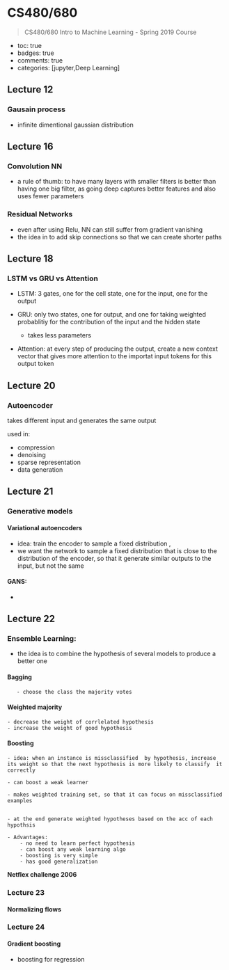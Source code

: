 # 

# CS480/680
> CS480/680 Intro to Machine Learning - Spring 2019 Course 

- toc: true 
- badges: true
- comments: true
- categories: [jupyter,Deep Learning]

## Lecture 12 
 
### Gausain process 
 - infinite dimentional gaussian distribution

## Lecture 16

### Convolution NN

- a rule of thumb: to have many layers with smaller filters is better than having one big filter, as going deep captures better features and also uses fewer parameters 

### Residual Networks

- even after using Relu, NN can still suffer from gradient vanishing 
- the idea in to add skip connections so that we can create shorter paths 


## Lecture 18

### LSTM vs GRU vs Attention 
- LSTM: 3 gates, one for the cell state, one for the input, one for the output
- GRU: only two states, one for output, and one for taking weighted probablitiy for the contribution of the input and the hidden state
    - takes less parameters
        
- Attention: at every step of producing the output, create a new context vector that gives more attention to the importat input tokens for this output token
    

## Lecture 20 

### Autoencoder 

takes different input and generates the same output 

used in:
 - compression 
 - denoising 
 - sparse representation
 - data generation 
 


## Lecture 21


### Generative models 
 
#### Variational autoencoders 

- idea: train the encoder to sample a fixed distribution , 
- we want the network to sample a fixed distribution that is close to the distribution of the encoder, so that it generate similar outputs to the input, but not the same 

#### GANS:

- 

 


## Lecture 22 

### Ensemble Learning:


   - the idea is to combine the hypothesis of several models to produce a better one 
#### Bagging 
       - choose the class the majority votes 
#### Weighted majority
    - decrease the weight of corrlelated hypothesis 
    - increase the weight of good hypothesis 
#### Boosting


    - idea: when an instance is missclassified  by hypothesis, increase its weight so that the next hypothesis is more likely to classify  it correctly 
    
    - can boost a weak learner 
    
    - makes weighted training set, so that it can focus on missclassified examples 
    

    - at the end generate weighted hypotheses based on the acc of each hypothsis 
    
    - Advantages:
        - no need to learn perfect hypothesis 
        - can boost any weak learning algo
        - boosting is very simple 
        - has good generalization 
        
 **Netflex challenge 2006**

  

### Lecture 23


#### Normalizing flows



### Lecture 24

#### Gradient boosting 
- boosting for regression




